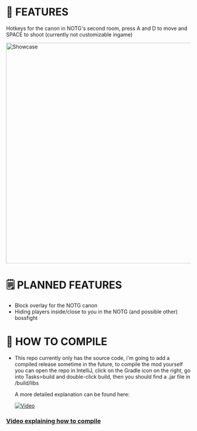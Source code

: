 # 🌟 FEATURES

Hotkeys for the canon in NOTG's second room, press A and D to move and SPACE to shoot (currently not customizable ingame)


  <img src="https://github.com/user-attachments/assets/bd983137-16fb-474c-95f5-6da4366662c2" width="600px" alt="Showcase"/>

  
# 🗒️ PLANNED FEATURES
- Block overlay for the NOTG canon
- Hiding players inside/close to you in the NOTG (and possible other) bossfight

# 🐘 HOW TO COMPILE
- This repo currently only has the source code, i'm going to add a compiled release sometime in the future, to compile the mod yourself you can open the repo in IntelliJ, click on the Gradle icon on the right,
  go into Tasks>build and double-click build, then you should find a .jar file in <wynnarsch folder>/build/libs

  A more detailed explanation can be found here:
  
  [![Video](https://img.youtube.com/vi/5YmUIDY7dm8/maxresdefault.jpg)](https://youtu.be/5YmUIDY7dm8)

### [Video explaining how to compile](https://youtu.be/5YmUIDY7dm8)

